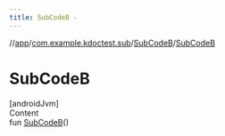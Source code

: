 ```yaml
---
title: SubCodeB -
---
```

//[app](../../../index.md)/[com.example.kdoctest.sub](../index.md)/[SubCodeB](index.md)/[SubCodeB](-sub-code-b.md)



# SubCodeB  
[androidJvm]  
Content  
fun [SubCodeB](-sub-code-b.md)()  



